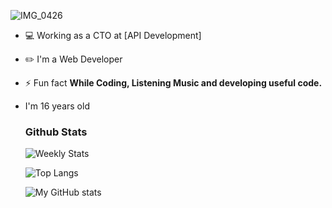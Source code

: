 ![IMG_0426](https://user-images.githubusercontent.com/48949523/94337041-b53c3d00-0011-11eb-9975-3ede5d40aaba.png)

- 💻 Working as a CTO at [API Development]

- ✏️ I'm a Web Developer

- ⚡ Fun fact **While Coding, Listening Music and developing useful code.**

- I'm 16 years old

  ### Github Stats

   ![Weekly Stats](https://github-readme-stats.vercel.app/api/wakatime?username=Bla_ckBtheme=dark&layout=compact)
   
   ![Top Langs](https://github-readme-stats.vercel.app/api/top-langs/?username=BlackBird-Coding&theme=dark&layout=compact)

   ![My GitHub stats](https://github-readme-stats.vercel.app/api?username=BlackBird-Coding&show_icons=true&theme=dark)

